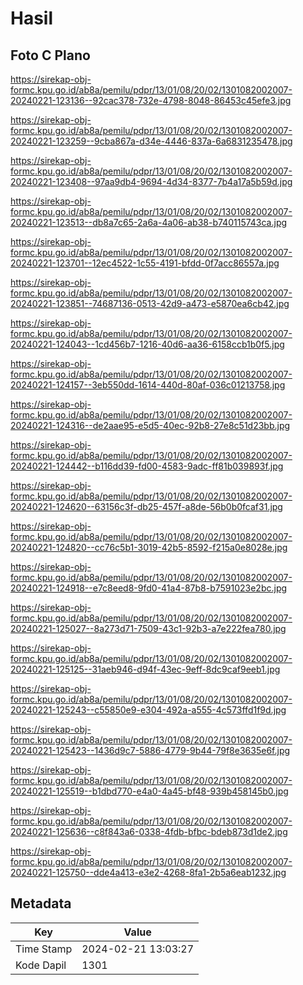 # Hasil

## Foto C Plano

https://sirekap-obj-formc.kpu.go.id/ab8a/pemilu/pdpr/13/01/08/20/02/1301082002007-20240221-123136--92cac378-732e-4798-8048-86453c45efe3.jpg

https://sirekap-obj-formc.kpu.go.id/ab8a/pemilu/pdpr/13/01/08/20/02/1301082002007-20240221-123259--9cba867a-d34e-4446-837a-6a6831235478.jpg

https://sirekap-obj-formc.kpu.go.id/ab8a/pemilu/pdpr/13/01/08/20/02/1301082002007-20240221-123408--97aa9db4-9694-4d34-8377-7b4a17a5b59d.jpg

https://sirekap-obj-formc.kpu.go.id/ab8a/pemilu/pdpr/13/01/08/20/02/1301082002007-20240221-123513--db8a7c65-2a6a-4a06-ab38-b740115743ca.jpg

https://sirekap-obj-formc.kpu.go.id/ab8a/pemilu/pdpr/13/01/08/20/02/1301082002007-20240221-123701--12ec4522-1c55-4191-bfdd-0f7acc86557a.jpg

https://sirekap-obj-formc.kpu.go.id/ab8a/pemilu/pdpr/13/01/08/20/02/1301082002007-20240221-123851--74687136-0513-42d9-a473-e5870ea6cb42.jpg

https://sirekap-obj-formc.kpu.go.id/ab8a/pemilu/pdpr/13/01/08/20/02/1301082002007-20240221-124043--1cd456b7-1216-40d6-aa36-6158ccb1b0f5.jpg

https://sirekap-obj-formc.kpu.go.id/ab8a/pemilu/pdpr/13/01/08/20/02/1301082002007-20240221-124157--3eb550dd-1614-440d-80af-036c01213758.jpg

https://sirekap-obj-formc.kpu.go.id/ab8a/pemilu/pdpr/13/01/08/20/02/1301082002007-20240221-124316--de2aae95-e5d5-40ec-92b8-27e8c51d23bb.jpg

https://sirekap-obj-formc.kpu.go.id/ab8a/pemilu/pdpr/13/01/08/20/02/1301082002007-20240221-124442--b116dd39-fd00-4583-9adc-ff81b039893f.jpg

https://sirekap-obj-formc.kpu.go.id/ab8a/pemilu/pdpr/13/01/08/20/02/1301082002007-20240221-124620--63156c3f-db25-457f-a8de-56b0b0fcaf31.jpg

https://sirekap-obj-formc.kpu.go.id/ab8a/pemilu/pdpr/13/01/08/20/02/1301082002007-20240221-124820--cc76c5b1-3019-42b5-8592-f215a0e8028e.jpg

https://sirekap-obj-formc.kpu.go.id/ab8a/pemilu/pdpr/13/01/08/20/02/1301082002007-20240221-124918--e7c8eed8-9fd0-41a4-87b8-b7591023e2bc.jpg

https://sirekap-obj-formc.kpu.go.id/ab8a/pemilu/pdpr/13/01/08/20/02/1301082002007-20240221-125027--8a273d71-7509-43c1-92b3-a7e222fea780.jpg

https://sirekap-obj-formc.kpu.go.id/ab8a/pemilu/pdpr/13/01/08/20/02/1301082002007-20240221-125125--31aeb946-d94f-43ec-9eff-8dc9caf9eeb1.jpg

https://sirekap-obj-formc.kpu.go.id/ab8a/pemilu/pdpr/13/01/08/20/02/1301082002007-20240221-125243--c55850e9-e304-492a-a555-4c573ffd1f9d.jpg

https://sirekap-obj-formc.kpu.go.id/ab8a/pemilu/pdpr/13/01/08/20/02/1301082002007-20240221-125423--1436d9c7-5886-4779-9b44-79f8e3635e6f.jpg

https://sirekap-obj-formc.kpu.go.id/ab8a/pemilu/pdpr/13/01/08/20/02/1301082002007-20240221-125519--b1dbd770-e4a0-4a45-bf48-939b458145b0.jpg

https://sirekap-obj-formc.kpu.go.id/ab8a/pemilu/pdpr/13/01/08/20/02/1301082002007-20240221-125636--c8f843a6-0338-4fdb-bfbc-bdeb873d1de2.jpg

https://sirekap-obj-formc.kpu.go.id/ab8a/pemilu/pdpr/13/01/08/20/02/1301082002007-20240221-125750--dde4a413-e3e2-4268-8fa1-2b5a6eab1232.jpg


## Metadata

| Key        | Value               |
| ---------- | ------------------- |
| Time Stamp | 2024-02-21 13:03:27 |
| Kode Dapil | 1301                |



